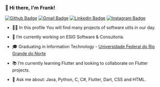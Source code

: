 ### 👋 Hi there, I'm Frank!

[![Github Badge](https://img.shields.io/badge/-Github-000?style=flat-square&logo=Github&logoColor=white&link=https://github.com/franklaercio)](https://github.com/franklaercio)
[![Gmail Badge](https://img.shields.io/badge/-Gmail-c14438?style=flat-square&logo=Gmail&logoColor=white&link=mailto:frank.laercio@gmail.com)](mailto:frank.laercio@gmail.com)
[![Linkedin Badge](https://img.shields.io/badge/-LinkedIn-blue?style=flat-square&logo=Linkedin&logoColor=white&link=https://www.linkedin.com/in/frank-laercio/)](https://www.linkedin.com/in/frank-laercio/)
[![Instagram Badge](https://img.shields.io/badge/-Instagram-BF008C?style=flat-square&logo=Instagram&logoColor=white&link=https://www.instagram.com/franklaercio)](https://www.instagram.com/franklaercio) 

- :man_technologist: In this profile You will find many projects of software utils in our day.

- :office: I’m currently working on ESIG Software & Consultoria. 

- :mortar_board: Graduating in Information Technology - [Universidade Federal do Rio Grande do Norte](https://www.ufrn.br/)

- :books: I’m currently learning Flutter and looking to collaborate on Flutter projects.

- :speech_balloon: Ask me about: Java, Python, C, C#, Flutter, Dart, CSS and HTML.
